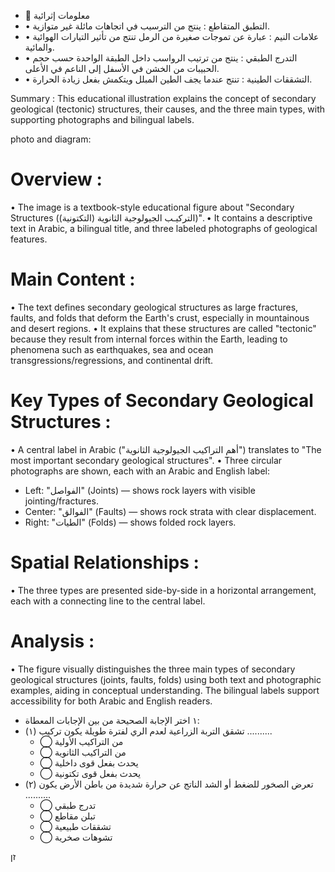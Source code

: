 - 📝 معلومات إثرائية
- • التطبق المتقاطع : ينتج من الترسيب في اتجاهات مائلة غير متوازية.
- • علامات النيم : عبارة عن تموجات صغيرة من الرمل تنتج من تأثير التيارات الهوائية والمائية.
- • التدرج الطبقي : ينتج من ترتيب الرواسب داخل الطبقة الواحدة حسب حجم الحبيبات من الخشن في الأسفل إلى الناعم في الأعلى.
- • التشققات الطينية : تنتج عندما يجف الطين المبلل ويتكمش بفعل زيادة الحرارة. <!-- text, from page 0 (l=0.050,t=0.062,r=0.932,b=0.206), with ID 4428fd66-5d0e-4a19-a287-f54dc79c609b -->

Summary : This educational illustration explains the concept of secondary geological (tectonic) structures, their causes, and the three main types, with supporting photographs and bilingual labels.

photo and diagram:
# Overview :
• The image is a textbook-style educational figure about "Secondary Structures (التركيـب الجيولوجية الثانوية (التكتونية))".
• It contains a descriptive text in Arabic, a bilingual title, and three labeled photographs of geological features.

# Main Content :
• The text defines secondary geological structures as large fractures, faults, and folds that deform the Earth's crust, especially in mountainous and desert regions.
• It explains that these structures are called "tectonic" because they result from internal forces within the Earth, leading to phenomena such as earthquakes, sea and ocean transgressions/regressions, and continental drift.

# Key Types of Secondary Geological Structures :
• A central label in Arabic ("أهم التراكيب الجيولوجية الثانوية") translates to "The most important secondary geological structures".
• Three circular photographs are shown, each with an Arabic and English label:
   - Left: "الفواصل" (Joints) — shows rock layers with visible jointing/fractures.
   - Center: "الفوالق" (Faults) — shows rock strata with clear displacement.
   - Right: "الطيات" (Folds) — shows folded rock layers.

# Spatial Relationships :
• The three types are presented side-by-side in a horizontal arrangement, each with a connecting line to the central label.

# Analysis :
• The figure visually distinguishes the three main types of secondary geological structures (joints, faults, folds) using both text and photographic examples, aiding in conceptual understanding. The bilingual labels support accessibility for both Arabic and English readers. <!-- figure, from page 0 (l=0.052,t=0.219,r=0.930,b=0.682), with ID 7cf39aa5-5f63-4306-bccc-9612705d4996 -->

- ١ اختر الإجابة الصحيحة من بين الإجابات المعطاة:
- (١) تشقق التربة الزراعية لعدم الري لفترة طويلة يكون تركيب ..........
  - ⃝ من التراكيب الأولية
  - ⃝ من التراكيب الثانوية
  - ⃝ يحدث بفعل قوى داخلية
  - ⃝ يحدث بفعل قوى تكتونية
- (٢) تعرض الصخور للضغط أو الشد الناتج عن حرارة شديدة من باطن الأرض يكون ..........
  - ⃝ تدرج طبقي
  - ⃝ تبلن مقاطع
  - ⃝ تشققات طبيعية
  - ⃝ تشوهات صخرية <!-- text, from page 0 (l=0.045,t=0.717,r=0.926,b=0.926), with ID b6691b7b-3db8-41fc-9d22-0c676c0de4c0 -->

זן <!-- marginalia, from page 0 (l=0.879,t=0.939,r=0.915,b=0.957), with ID 755e1f26-8b30-4c61-aed1-47ac42e33c62 -->